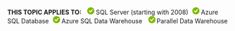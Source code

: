 <Token>**THIS TOPIC APPLIES TO:** ![yes](../../Images/Image/ImageNotContaina/yes.png)SQL Server (starting with 2008)![yes](../../Images/Image/ImageNotContaina/yes.png)Azure SQL Database![yes](../../Images/Image/ImageNotContaina/yes.png)Azure SQL Data Warehouse ![yes](../../Images/Image/ImageNotContaina/yes.png)Parallel Data Warehouse </Token> 